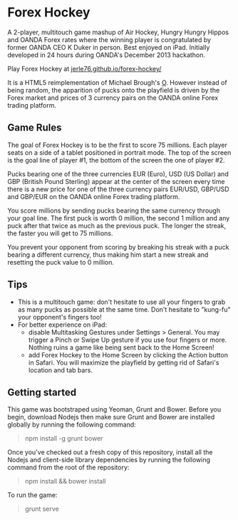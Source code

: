 Forex Hockey
===========

A 2-player, multitouch game mashup of Air Hockey, Hungry Hungry Hippos and OANDA Forex rates where the winning player is congratulated by former OANDA CEO K Duker in person. Best enjoyed on iPad. Initially developed in 24 hours during OANDA's December 2013 hackathon.

Play Forex Hockey at [jerle76.github.io/forex-hockey/](http://jerle76.github.io/forex-hockey/)

It is a HTML5 reimplementation of Michael Brough's [O](http://mightyvision.blogspot.co.uk/2012/10/o.html). However instead of being random, the apparition of pucks onto the playfield is driven by the Forex market and prices of 3 currency pairs on the OANDA online Forex trading platform.

Game Rules
----------

The goal of Forex Hockey is to be the first to score 75 millions. Each player seats on a side of a tablet positioned in portrait mode. The top of the screen is the goal line of player #1, the bottom of the screen the one of player #2.

Pucks bearing one of the three currencies EUR (Euro), USD (US Dollar) and GBP (British Pound Sterling) appear at the center of the screen every time there is a new price for one of the three currency pairs EUR/USD, GBP/USD and GBP/EUR on the OANDA online Forex trading platform.

You score millions by sending pucks bearing the same currency through your goal line. The first puck is worth 0 million, the second 1 million and any puck after that twice as much as the previous puck. The longer the streak, the faster you will get to 75 millions.

You prevent your opponent from scoring by breaking his streak with a puck bearing a different currency, thus making him start a new streak and resetting the puck value to 0 million.

Tips
----

- This is a multitouch game: don't hesitate to use all your fingers to grab as many pucks as possible at the same time. Don't hesitate to "kung-fu" your opponent's fingers too!
- For better experience on iPad:
  - disable Multitasking Gestures under Settings > General. You may trigger a Pinch or Swipe Up gesture if you use four fingers or more. Nothing ruins a game like being sent back to the Home Screen!
  - add Forex Hockey to the Home Screen by clicking the Action button in Safari. You will maximize the playfield by getting rid of Safari's location and tab bars.

Getting started
---------------

This game was bootstraped using Yeoman, Grunt and Bower. Before you begin, download Nodejs then make sure Grunt and Bower are installed globally by running the following command:

> npm install -g grunt bower

Once you've checked out a fresh copy of this repository, install all the Nodejs and client-side library dependencies by running the following command from the root of the repository:

> npm install && bower install

To run the game:

> grunt serve
